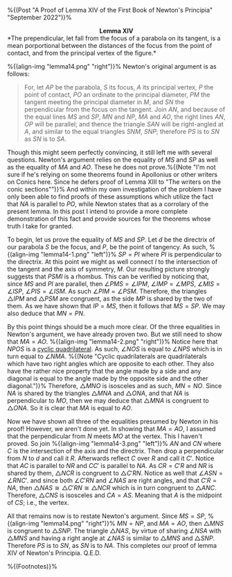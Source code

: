 %{(Post "A Proof of Lemma XIV of the First Book of Newton's Principia"
   "September 2022")}%

<center><b>Lemma XIV</b></center>
*The prependicular, let fall from the focus of a parabola on its
tangent, is a mean porportional between the distances of the focus from the 
point of contact, and from the principal vertex of the figure.*

%{(align-img "lemma14.png" "right")}%
Newton's original argument is as follows:

>For, let $AP$ be the parabola, $S$ its focus, $A$ its principal vertex, $P$
>the point of contact, $PO$ an ordinate to the principal diameter, $PM$ the 
>tangent meeting the principal diameter in $M$, and $SN$ the perpendicular from
>the focus on the tangent. Join $AN$, and because of the equal lines $MS$ and 
>$SP$, $MN$ and $NP$, $MA$ and $AO$, the right lines $AN$, $OP$ will be 
>parallel; and thence the triangle $SAN$ will be right-angled at $A$, and 
>similar to the equal triangles $SNM$, $SNP$; therefore $PS$ is to $SN$ as $SN$
>is to $SA$.

Though this might seem perfectly convincing, it still left me with several
questions. Newton's argument relies on the equality of $MS$ and $SP$ as well
as the equality of $MA$ and $AO$. These he does not prove.%{(Note "I'm not sure
if he's relying on some theorems found in Apollonius or other writers on Conics 
here. Since he defers proof of Lemma XIII to \"The writers on the conic 
sections\"")}% And within my own investigation of the problem I have only been 
able to find proofs of these assumptions which utilize the fact that $NA$ is 
parallel to $PO$, while Newton states that as a corrolary of the present lemma. 
In this post I intend to provide a more complete demonstration of this fact and 
provide sources for the theorems whose truth I take for granted.

To begin, let us prove the equality of $MS$ and $SP$. Let $d$ be the directrix
of our parabola $S$ be the focus, and $P$, be the point of tangency. As such,
%{(align-img "lemma14-1.png" "left")}%
$SP = PI$ where $PI$ is perpendicular to the directrix. At this point we might
as well connect $I$ to the intersection of the tangent and the axis of symmetry,
$M$. Our resulting picture strongly suggests that $PSMI$ is a rhombus. This can
be verified by noticing that, since $MS$ and $PI$ are parallel, then
$\angle PMS = \angle IPM$, $\angle IMP = \angle MPS$, $\angle MIS = \angle ISP$,
$\angle PIS = \angle ISM$. As such $\angle PIM = \angle PSM$. Therefore, the
triangles $\triangle IPM$ and $\triangle PSM$ are congruent, as the side $MP$
is shared by the two of them. As we have shown that $IP = MS$, then it follows
that $MS = SP$. We may also deduce that $MN = PN$.

By this point things should be a much more clear. Of the three equalities in
Newton's argument, we have already proven two. But we still need to show that
$MA = AO$.
%{(align-img "lemma14-2.png" "right")}%
Notice here that $NPOS$ is a 
[cyclic quadrilateral](https://en.wikipedia.org/wiki/Cyclic_quadrilateral).
As such, $\angle NOS$ is equal to $\angle NPS$ which is in turn equal to 
$\angle NMA$.  %{(Note "Cyclic quadrilaterals are quadrilaterals which have two 
right angles which are opposite to each other. They also have the rather nice 
property that the angle made by a side and any diagonal is equal to the angle 
made by the opposite side and the other diagonal.")}% Therefore, 
$\triangle MNO$ is isosceles and as such, $MN = NO$. Since $NA$ is shared by 
the triangles $\triangle MNA$ and $\triangle ONA$, and that $NA$ is 
perpendicular to $MO$, then we may deduce that $\triangle MNA$ is congruent to 
$\triangle ONA$. So it is clear that $MA$ is equal to $AO$.

Now we have shown all three of the equalities presumed by Newton in his proof!
However, we aren't done yet. In showing that $MA = AO$, I assumed that the 
perpendicular from $N$ meets $MO$ at the vertex. This I haven't proved. So join
%{(align-img "lemma14-3.png" "left")}%
$AN$ and $CN$ where $C$ is the intersection of the axis and the directrix. Then
drop a perpendicular from $N$ to $d$ and call it $R$. Afterwards reflect $C$ 
over $R$ and call it $C'$. Notice that $AC$ is parallel to $NR$ and $CC'$ is
parallel to $NA$. As $CR = C'R$ and $NR$ is shared by them, $\triangle NCR$ is
congruent to $\triangle C'RN$. Notice as well that $\angle ASN = \angle RNC'$.
and since both $\angle C'RN$ and $\angle NAS$ are right angles, and that 
$C'R = NA$, then $\triangle NAS \cong \triangle C'RN \cong \triangle NCR$ which
is in turn congruent to $\triangle ANC$. Therefore, $\triangle CNS$ is isosceles
and $CA = AS$. Meaning that $A$ is the midpoint of $CS$; i.e., the vertex.

All that remains now is to restate Newton's argument. Since $MS = SP$,
%{(align-img "lemma14.png" "right")}%
$MN = NP$, and $MA = AO$, then $\triangle MNS$ is congruent to $\triangle SNP$.
The triangle $\triangle NAS$, by virtue of sharing $\angle NSA$ with 
$\triangle MNS$ and having a right angle at $\angle NAS$ is similar to 
$\triangle MNS$ and $\triangle SNP$. Therefore $PS$ is to $SN$, as $SN$ is to
$NA$. This completes our proof of lemma XIV of Newton's Principia. Q.E.D.

%{(Footnotes)}%

